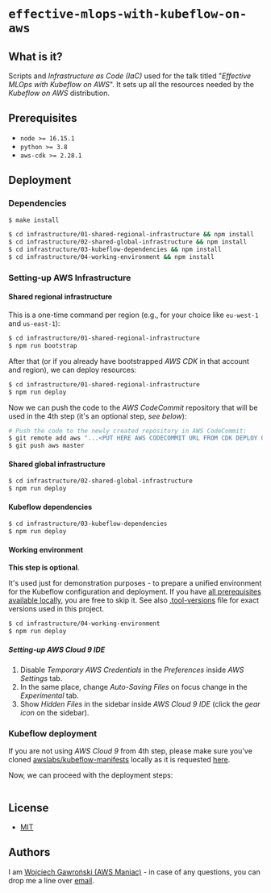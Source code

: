 # `effective-mlops-with-kubeflow-on-aws`

## What is it?

Scripts and *Infrastructure as Code (IaC)* used for the talk titled "*Effective MLOps with Kubeflow on AWS*". It sets up all the resources needed by the *Kubeflow on AWS* distribution.

## Prerequisites

- `node >= 16.15.1`
- `python >= 3.8`
- `aws-cdk >= 2.28.1`

## Deployment

### Dependencies

```bash
$ make install

$ cd infrastructure/01-shared-regional-infrastructure && npm install
$ cd infrastructure/02-shared-global-infrastructure && npm install
$ cd infrastructure/03-kubeflow-dependencies && npm install
$ cd infrastructure/04-working-environment && npm install
```

### Setting-up AWS Infrastructure

#### Shared regional infrastructure

This is a one-time command per region (e.g., for your choice like `eu-west-1` and `us-east-1`):

```bash
$ cd infrastructure/01-shared-regional-infrastructure
$ npm run bootstrap
```

After that (or if you already have bootstrapped *AWS CDK* in that account and region), we can deploy resources:

```bash
$ cd infrastructure/01-shared-regional-infrastructure
$ npm run deploy
```

Now we can push the code to the *AWS CodeCommit* repository that will be used in the 4th step (it's an optional step, *see below*):

```bash
# Push the code to the newly created repository in AWS CodeCommit:
$ git remote add aws "...<PUT HERE AWS CODECOMMIT URL FROM CDK DEPLOY OUTPUT>..."
$ git push aws master
```

#### Shared global infrastructure

```bash
$ cd infrastructure/02-shared-global-infrastructure
$ npm run deploy
```

#### Kubeflow dependencies

```bash
$ cd infrastructure/03-kubeflow-dependencies
$ npm run deploy
```

#### Working environment

**This step is optional**.

It's used just for demonstration purposes - to prepare a unified environment for the Kubeflow configuration and deployment. If you have [all prerequisites available locally](https://awslabs.github.io/kubeflow-manifests/docs/deployment/prerequisites/), you are free to skip it. See also [.tool-versions](./.tool-versions) file for exact versions used in this project.

```bash
$ cd infrastructure/04-working-environment
$ npm run deploy
```

##### Setting-up *AWS Cloud 9 IDE*

1. Disable *Temporary AWS Credentials* in the *Preferences* inside *AWS Settings* tab.
2. In the same place, change *Auto-Saving Files* on focus change in the *Experimental* tab.
3. Show *Hidden Files* in the sidebar inside *AWS Cloud 9 IDE* (click the *gear icon* on the sidebar).

### Kubeflow deployment

If you are not using *AWS Cloud 9* from 4th step, please make sure you've cloned [awslabs/kubeflow-manifests](https://github.com/awslabs/kubeflow-manifests) locally as it is requested [here](https://awslabs.github.io/kubeflow-manifests/docs/deployment/prerequisites/#clone-the-repository).

Now, we can proceed with the deployment steps:

```bash
```

## License

- [MIT](LICENSE.md)

## Authors

I am [Wojciech Gawroński (AWS Maniac)](https://awsmaniac.com) - in case of any questions, you can drop me a line over [email](mailto:hello@awsmaniac.com).
